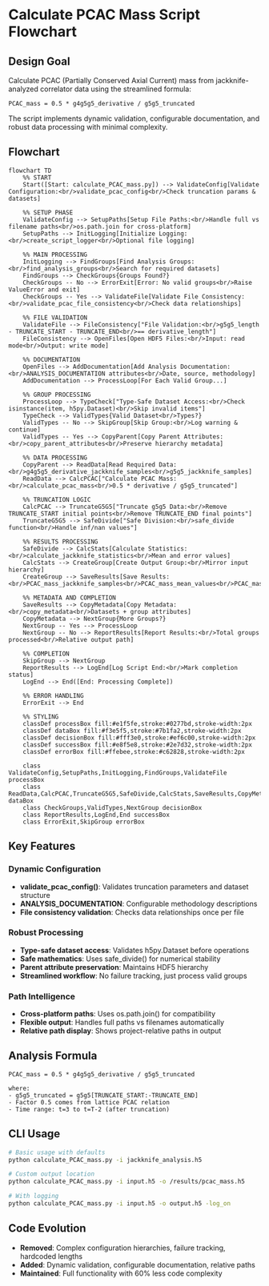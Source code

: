 # Calculate PCAC Mass Script Flowchart

## Design Goal
Calculate PCAC (Partially Conserved Axial Current) mass from
jackknife-analyzed correlator data using the streamlined formula:

    PCAC_mass = 0.5 * g4g5g5_derivative / g5g5_truncated

The script implements dynamic validation, configurable documentation,
and robust data processing with minimal complexity.

## Flowchart

```mermaid
flowchart TD
    %% START
    Start([Start: calculate_PCAC_mass.py]) --> ValidateConfig[Validate Configuration:<br/>validate_pcac_config<br/>Check truncation params & datasets]
    
    %% SETUP PHASE  
    ValidateConfig --> SetupPaths[Setup File Paths:<br/>Handle full vs filename paths<br/>os.path.join for cross-platform]
    SetupPaths --> InitLogging[Initialize Logging:<br/>create_script_logger<br/>Optional file logging]
    
    %% MAIN PROCESSING
    InitLogging --> FindGroups[Find Analysis Groups:<br/>find_analysis_groups<br/>Search for required datasets]
    FindGroups --> CheckGroups{Groups Found?}
    CheckGroups -- No --> ErrorExit[Error: No valid groups<br/>Raise ValueError and exit]
    CheckGroups -- Yes --> ValidateFile[Validate File Consistency:<br/>validate_pcac_file_consistency<br/>Check data relationships]
    
    %% FILE VALIDATION
    ValidateFile --> FileConsistency["File Validation:<br/>g5g5_length - TRUNCATE_START - TRUNCATE_END<br/>== derivative_length"]
    FileConsistency --> OpenFiles[Open HDF5 Files:<br/>Input: read mode<br/>Output: write mode]
    
    %% DOCUMENTATION
    OpenFiles --> AddDocumentation[Add Analysis Documentation:<br/>ANALYSIS_DOCUMENTATION attributes<br/>Date, source, methodology]
    AddDocumentation --> ProcessLoop[For Each Valid Group...]
    
    %% GROUP PROCESSING
    ProcessLoop --> TypeCheck["Type-Safe Dataset Access:<br/>Check isinstance(item, h5py.Dataset)<br/>Skip invalid items"]
    TypeCheck --> ValidTypes{Valid Dataset<br/>Types?}
    ValidTypes -- No --> SkipGroup[Skip Group:<br/>Log warning & continue]
    ValidTypes -- Yes --> CopyParent[Copy Parent Attributes:<br/>copy_parent_attributes<br/>Preserve hierarchy metadata]
    
    %% DATA PROCESSING  
    CopyParent --> ReadData[Read Required Data:<br/>g4g5g5_derivative_jackknife_samples<br/>g5g5_jackknife_samples]
    ReadData --> CalcPCAC["Calculate PCAC Mass:<br/>calculate_pcac_mass<br/>0.5 * derivative / g5g5_truncated"]
    
    %% TRUNCATION LOGIC
    CalcPCAC --> TruncateG5G5["Truncate g5g5 Data:<br/>Remove TRUNCATE_START initial points<br/>Remove TRUNCATE_END final points"]
    TruncateG5G5 --> SafeDivide["Safe Division:<br/>safe_divide function<br/>Handle inf/nan values"]
    
    %% RESULTS PROCESSING
    SafeDivide --> CalcStats[Calculate Statistics:<br/>calculate_jackknife_statistics<br/>Mean and error values]
    CalcStats --> CreateGroup[Create Output Group:<br/>Mirror input hierarchy]
    CreateGroup --> SaveResults[Save Results:<br/>PCAC_mass_jackknife_samples<br/>PCAC_mass_mean_values<br/>PCAC_mass_error_values]
    
    %% METADATA AND COMPLETION  
    SaveResults --> CopyMetadata[Copy Metadata:<br/>copy_metadata<br/>Datasets + group attributes]
    CopyMetadata --> NextGroup{More Groups?}
    NextGroup -- Yes --> ProcessLoop
    NextGroup -- No --> ReportResults[Report Results:<br/>Total groups processed<br/>Relative output path]
    
    %% COMPLETION
    SkipGroup --> NextGroup
    ReportResults --> LogEnd[Log Script End:<br/>Mark completion status]
    LogEnd --> End([End: Processing Complete])
    
    %% ERROR HANDLING
    ErrorExit --> End
    
    %% STYLING
    classDef processBox fill:#e1f5fe,stroke:#0277bd,stroke-width:2px
    classDef dataBox fill:#f3e5f5,stroke:#7b1fa2,stroke-width:2px
    classDef decisionBox fill:#fff3e0,stroke:#ef6c00,stroke-width:2px
    classDef successBox fill:#e8f5e8,stroke:#2e7d32,stroke-width:2px
    classDef errorBox fill:#ffebee,stroke:#c62828,stroke-width:2px
    
    class ValidateConfig,SetupPaths,InitLogging,FindGroups,ValidateFile processBox
    class ReadData,CalcPCAC,TruncateG5G5,SafeDivide,CalcStats,SaveResults,CopyMetadata,AddDocumentation dataBox
    class CheckGroups,ValidTypes,NextGroup decisionBox
    class ReportResults,LogEnd,End successBox
    class ErrorExit,SkipGroup errorBox
```

## Key Features

### Dynamic Configuration
- **validate_pcac_config()**: Validates truncation parameters and
  dataset structure
- **ANALYSIS_DOCUMENTATION**: Configurable methodology descriptions
- **File consistency validation**: Checks data relationships once per
  file

### Robust Processing
- **Type-safe dataset access**: Validates h5py.Dataset before operations
- **Safe mathematics**: Uses safe_divide() for numerical stability
- **Parent attribute preservation**: Maintains HDF5 hierarchy
- **Streamlined workflow**: No failure tracking, just process valid
  groups

### Path Intelligence
- **Cross-platform paths**: Uses os.path.join() for compatibility
- **Flexible output**: Handles full paths vs filenames automatically
- **Relative path display**: Shows project-relative paths in output

## Analysis Formula

```
PCAC_mass = 0.5 * g4g5g5_derivative / g5g5_truncated

where:
- g5g5_truncated = g5g5[TRUNCATE_START:-TRUNCATE_END]
- Factor 0.5 comes from lattice PCAC relation
- Time range: t=3 to t=T-2 (after truncation)
```

## CLI Usage

```bash
# Basic usage with defaults
python calculate_PCAC_mass.py -i jackknife_analysis.h5

# Custom output location
python calculate_PCAC_mass.py -i input.h5 -o /results/pcac_mass.h5

# With logging
python calculate_PCAC_mass.py -i input.h5 -o output.h5 -log_on
```

## Code Evolution
- **Removed**: Complex configuration hierarchies, failure tracking,
  hardcoded lengths
- **Added**: Dynamic validation, configurable documentation, relative
  paths
- **Maintained**: Full functionality with 60% less code complexity
